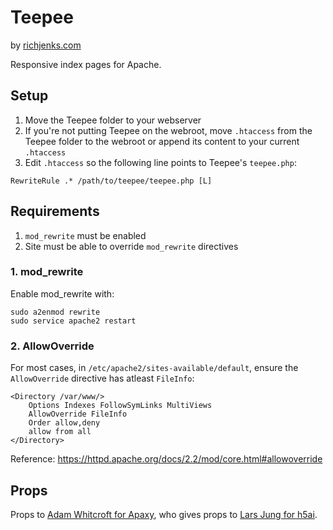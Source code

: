 # Teepee

by [richjenks.com](http://richjenks.com)

Responsive index pages for Apache.

## Setup

1. Move the Teepee folder to your webserver
2. If you're not putting Teepee on the webroot, move `.htaccess` from the Teepee folder to the webroot or append its content to your current `.htaccess`
3. Edit `.htaccess` so the following line points to Teepee's `teepee.php`:

```htaccess
RewriteRule .* /path/to/teepee/teepee.php [L]
```

## Requirements

1. `mod_rewrite` must be enabled
2. Site must be able to override `mod_rewrite` directives

### 1. mod_rewrite

Enable mod_rewrite with:

```shell
sudo a2enmod rewrite
sudo service apache2 restart
```

### 2. AllowOverride

For most cases, in `/etc/apache2/sites-available/default`, ensure the `AllowOverride` directive has atleast `FileInfo`:

```ApacheConf
<Directory /var/www/>
	Options Indexes FollowSymLinks MultiViews
	AllowOverride FileInfo 
	Order allow,deny
	allow from all
</Directory>
```

Reference: https://httpd.apache.org/docs/2.2/mod/core.html#allowoverride

## Props

Props to [Adam Whitcroft for Apaxy](https://github.com/AdamWhitcroft/Apaxy), who gives props to [Lars Jung for h5ai](http://larsjung.de/h5ai/).
